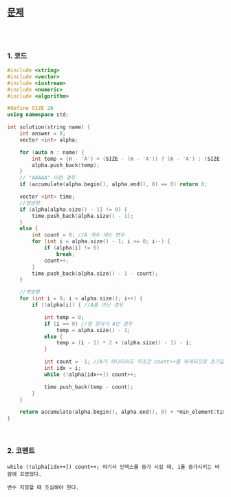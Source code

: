 [문제](https://programmers.co.kr/learn/courses/30/lessons/42860)
----------------

<br>
<br>

### 1. 코드
```cpp
#include <string>
#include <vector>
#include <iostream>
#include <numeric>
#include <algorithm>

#define SIZE 26
using namespace std;

int solution(string name) {
	int answer = 0;
	vector <int> alpha;

	for (auto n : name) {
		int temp = (n - 'A') < (SIZE - (n - 'A')) ? (n - 'A') : (SIZE - (n - 'A'));
		alpha.push_back(temp);
	}
	// "AAAAA" 이런 경우
	if (accumulate(alpha.begin(), alpha.end(), 0) == 0) return 0;

	vector <int> time;
	//정방향
	if (alpha[alpha.size() - 1] != 0) {
		time.push_back(alpha.size() - 1);
	}
	else {
		int count = 0; //A 개수 세는 변수
		for (int i = alpha.size() - 1; i >= 0; i--) {
			if (alpha[i] != 0)
				break;
			count++;
		}
		time.push_back(alpha.size() - 1 - count);
	}

	//역방향
	for (int i = 0; i < alpha.size(); i++) {
		if (!alpha[i]) { //A를 만난 경우

			int temp = 0;
			if (i == 0) //첫 문자가 A인 경우
				temp = alpha.size() - 1;
			else {
				temp = (i - 1) * 2 + (alpha.size() - 1) - i;
			}

			int count = -1; //A가 하나더라도 무조건 count++를 하게되므로 초기값을 -1로 둠
			int idx = i;
			while (!alpha[idx++]) count++;

			time.push_back(temp - count);
		}
	}

	return accumulate(alpha.begin(), alpha.end(), 0) + *min_element(time.begin(), time.end());
}
```

<br>

### 2. 코멘트

    while (!alpha[idx++]) count++; 여기서 인덱스를 증가 시킬 때, i를 증가시키는 바람에 꼬였었다.
    
    변수 지정할 때 조심해야 한다.
